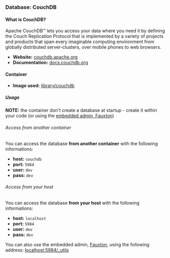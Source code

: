 ### Database: CouchDB

#### What is CouchDB?

Apache CouchDB™ lets you access your data where you need it by defining the Couch Replication Protocol that is implemented by a variety of projects and products that span every imaginable computing environment from globally distributed server-clusters, over mobile phones to web browsers.

* **Website:** [couchdb.apache.org](http://couchdb.apache.org)
* **Documentation:** [docs.couchdb.org](http://docs.couchdb.org)

#### Container

* **Image used:** [library/couchdb](https://hub.docker.com/_/couchdb/)

##### Usage

**NOTE:** the container don't create a database at startup - create it within your code (or using the [embedded admin, Fauxton](http://localhost:5984/_utils))

###### Access from another container

You can access the database **from another container** with the following informations:

* **host:** `couchdb`
* **port:** `5984`
* **user:** `dev`
* **pass:** `dev`

###### Access from your host

You can access the database **from your host** with the following informations:

* **host:** `localhost`
* **port:** `5984`
* **user:** `dev`
* **pass:** `dev`

You can also use the embedded admin, [Fauxton](http://couchdb.apache.org/fauxton-visual-guide/), using the following address: [localhost:5984/\_utils](http://localhost:5984/_utils)
